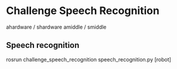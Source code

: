 # Challenge Speech Recognition

ahardware / shardware
amiddle / smiddle

## Speech recognition
rosrun challenge_speech_recognition speech_recognition.py [robot]